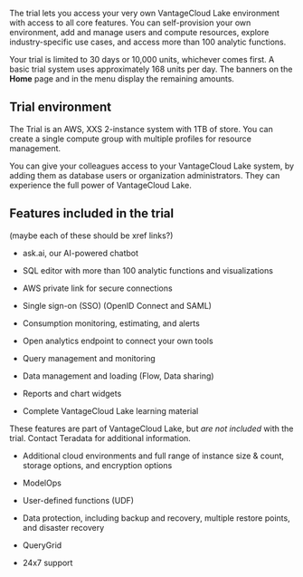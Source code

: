 The trial lets you access your very own VantageCloud Lake environment with access to all core features. You can self-provision your own environment, add and manage users and compute resources, explore industry-specific use cases, and access more than 100 analytic functions.

Your trial is limited to 30 days or 10,000 units, whichever comes first. A basic trial system uses approximately 168 units per day. The banners on the **Home** page and in the menu display the remaining amounts.

## Trial environment


The Trial is an AWS, XXS 2-instance system with 1TB of store. You can create a single compute group with multiple profiles for resource management.

You can give your colleagues access to your VantageCloud Lake system, by adding them as database users or organization administrators. They can experience the full power of VantageCloud Lake.

## Features included in the trial


(maybe each of these should be xref links?)

-   ask.ai, our AI-powered chatbot


-   SQL editor with more than 100 analytic functions and visualizations


-   AWS private link for secure connections


-   Single sign-on (SSO) (OpenID Connect and SAML)


-   Consumption monitoring, estimating, and alerts


-   Open analytics endpoint to connect your own tools


-   Query management and monitoring


-   Data management and loading (Flow, Data sharing)


-   Reports and chart widgets


-   Complete VantageCloud Lake learning material


These features are part of VantageCloud Lake, but *are not included* with the trial. Contact Teradata for additional information.

-   Additional cloud environments and full range of instance size & count, storage options, and encryption options


-   ModelOps


-   User-defined functions (UDF)


-   Data protection, including backup and recovery, multiple restore points, and disaster recovery


-   QueryGrid


-   24x7 support


